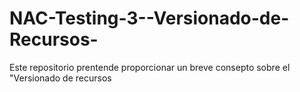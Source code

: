NAC-Testing-3--Versionado-de-Recursos-
======================================

Este repositorio prentende proporcionar un breve consepto sobre el "Versionado de recursos
